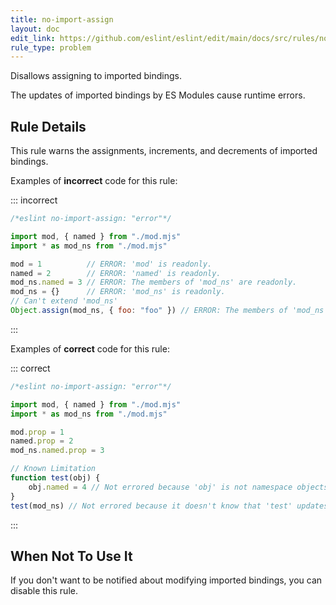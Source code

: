 ```yaml
---
title: no-import-assign
layout: doc
edit_link: https://github.com/eslint/eslint/edit/main/docs/src/rules/no-import-assign.md
rule_type: problem
---
```


<!--RECOMMENDED-->

Disallows assigning to imported bindings.

The updates of imported bindings by ES Modules cause runtime errors.

## Rule Details

This rule warns the assignments, increments, and decrements of imported bindings.

Examples of **incorrect** code for this rule:

::: incorrect

```js
/*eslint no-import-assign: "error"*/

import mod, { named } from "./mod.mjs"
import * as mod_ns from "./mod.mjs"

mod = 1          // ERROR: 'mod' is readonly.
named = 2        // ERROR: 'named' is readonly.
mod_ns.named = 3 // ERROR: The members of 'mod_ns' are readonly.
mod_ns = {}      // ERROR: 'mod_ns' is readonly.
// Can't extend 'mod_ns'
Object.assign(mod_ns, { foo: "foo" }) // ERROR: The members of 'mod_ns' are readonly.
```

:::

Examples of **correct** code for this rule:

::: correct

```js
/*eslint no-import-assign: "error"*/

import mod, { named } from "./mod.mjs"
import * as mod_ns from "./mod.mjs"

mod.prop = 1
named.prop = 2
mod_ns.named.prop = 3

// Known Limitation
function test(obj) {
    obj.named = 4 // Not errored because 'obj' is not namespace objects.
}
test(mod_ns) // Not errored because it doesn't know that 'test' updates the member of the argument.
```

:::

## When Not To Use It

If you don't want to be notified about modifying imported bindings, you can disable this rule.
